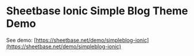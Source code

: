 # Sheetbase Ionic Simple Blog Theme Demo
See demo: [https://sheetbase.net/demo/simpleblog-ionic](https://sheetbase.net/demo/simpleblog-ionic)